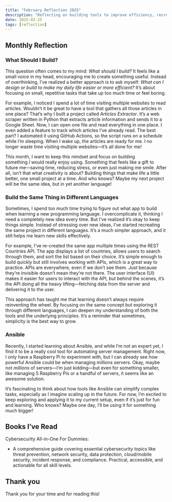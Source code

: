 ```yaml
---
title: "February Reflection 2025"
description: "Reflecting on building tools to improve efficiency, recreating projects in new languages, and exploring Ansible for automation. Simplifying workflows, one project at a time."
date: 2025-02-25
tags: [reflection]
---
```


## Monthly Reflection

### What Should I Build?

This question often comes to my mind: *What should I build?* It feels like a small voice in my head, encouraging me to create something useful. Instead of overthinking, I’ve realized a better approach is to ask myself: *What can I design or build to make my daily life easier or more efficient?* It’s about focusing on small, repetitive tasks that take up too much time or feel boring.

For example, I noticed I spend a lot of time visiting multiple websites to read articles. Wouldn’t it be great to have a tool that gathers all those articles in one place? That’s why I built a project called *Articles Extractor*. It’s a web scraper written in Python that extracts article information and sends it to a Google Sheet. Now, I can open one file and read everything in one place. I even added a feature to track which articles I’ve already read. The best part? I automated it using GitHub Actions, so the script runs on a schedule while I’m sleeping. When I wake up, the articles are ready for me. I no longer waste time visiting multiple websites—it’s all done for me!

This month, I want to keep this mindset and focus on building something *I* would really enjoy using. Something that feels like a gift to future me—saving time, reducing stress, or even just making me smile. After all, isn’t that what creativity is about? Building things that make life a little better, one small project at a time. And who knows? Maybe my next project will be the same idea, but in yet another language!

### Build the Same Thing in Different Languages

Sometimes, I spend too much time trying to figure out what app to build when learning a new programming language. I overcomplicate it, thinking I need a completely new idea every time. But I’ve realized it’s okay to keep things simple. Instead of stressing over new ideas, I’ve started recreating the same project in different languages. It’s a much simpler approach, and it still helps me learn new skills effectively.

For example, I’ve re-created the same app multiple times using the REST Countries API. The app displays a list of countries, allows users to search through them, and sort the list based on their choice. It’s simple enough to build quickly but still involves working with APIs, which is a great way to practice. APIs are everywhere, even if we don’t see them. Just because they’re invisible doesn’t mean they’re not there. The user interface (UI) makes it easier for users to interact with the API, but behind the scenes, it’s the API doing all the heavy lifting—fetching data from the server and delivering it to the user.

This approach has taught me that learning doesn’t always require reinventing the wheel. By focusing on the same concept but exploring it through different languages, I can deepen my understanding of both the tools and the underlying principles. It’s a reminder that sometimes, simplicity is the best way to grow.

### Ansible

Recently, I started learning about Ansible, and while I’m not an expert yet, I find it to be a really cool tool for automating server management. Right now, I only have a Raspberry Pi to experiment with, but I can already see how powerful Ansible could be when managing millions servers. Okay, maybe not *millions* of servers—I’m just kidding—but even for something smaller, like managing 5 Raspberry Pis or a handful of servers, it seems like an awesome solution.

It’s fascinating to think about how tools like Ansible can simplify complex tasks, especially as I imagine scaling up in the future. For now, I’m excited to keep exploring and applying it to my current setup, even if it’s just for fun and learning. Who knows? Maybe one day, I’ll be using it for something much bigger!

## Books I’ve Read

Cybersecurity All-in-One For Dummies:

- A comprehensive guide covering essential cybersecurity topics like threat prevention, network security, data protection, cloud/mobile security, incident response, and compliance. Practical, accessible, and actionable for all skill levels.

## Thank you

Thank you for your time and for reading this!
